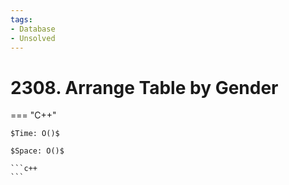 ```yaml
---
tags:
- Database
- Unsolved
---
```



# 2308. Arrange Table by Gender

=== "C++"

    $Time: O()$

    $Space: O()$

    ```c++
    ```